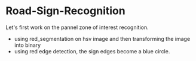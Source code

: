 # Road-Sign-Recognition

Let's first work on the pannel zone of interest recognition.

- using red_segmentation on hsv image and then transforming the image into binary
- using red edge detection, the sign edges become a blue circle.